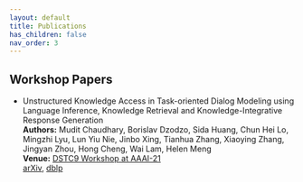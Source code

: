 ```yaml
---
layout: default
title: Publications
has_children: false
nav_order: 3
---
```


## Workshop Papers

- Unstructured Knowledge Access in Task-oriented Dialog Modeling using Language Inference, Knowledge Retrieval and Knowledge-Integrative Response Generation  
__Authors:__ Mudit Chaudhary, Borislav Dzodzo, Sida Huang, Chun Hei Lo, Mingzhi Lyu, Lun Yiu Nie, Jinbo Xing, Tianhua Zhang, Xiaoying Zhang, Jingyan Zhou, Hong Cheng, Wai Lam, Helen Meng  
__Venue:__  [DSTC9 Workshop at AAAI-21](https://dstc9.dstc.community/aaai-21-workshop)  
[arXiv](https://arxiv.org/abs/2101.06066), [dblp](https://dblp.org/rec/journals/corr/abs-2101-06066)